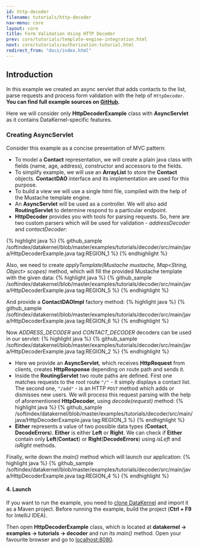```yaml
---
id: http-decoder
filename: tutorials/http-decoder
nav-menu: core
layout: core
title: Form Validation Using HTTP Decoder
prev: core/tutorials/template-engine-integration.html
next: core/tutorials/authorization-tutorial.html
redirect_from: "docs/index.html"
---
```

## Introduction
In this example we created an async servlet that adds contacts to the list, parse requests and process form 
validation with the help of `HttpDecoder`. **You can find full example sources on 
[GitHub](https://github.com/softindex/datakernel/tree/master/examples/tutorials/auth).**

Here we will consider only **HttpDecoderExample** class with **AsyncServlet** as it contains 
DataKernel-specific features.

### Creating AsyncServlet
Consider this example as a concise presentation of MVC pattern:
* To model a **Contact** representation, we will create a plain java class with fields (name, age, address), constructor and accessors to the fields.
* To simplify example, we will use an **ArrayList** to store the **Contact** objects. **ContactDAO** interface and its implementation are used for this purpose.
* To build a view we will use a single html file, compiled with the help of the Mustache template engine.
* An **AsyncServlet** will be used as a controller. We will also add **RoutingServlet** to determine respond to a particular endpoint.
* **HttpDecoder** provides you with tools for parsing requests. So, here are two custom parsers which will be used for
validation - *addressDecoder* and *contactDecoder*:

{% highlight java %}
{% github_sample /softindex/datakernel/blob/master/examples/tutorials/decoder/src/main/java/HttpDecoderExample.java tag:REGION_1 %}
{% endhighlight %}

Also, we need to create *applyTemplate(Mustache mustache, Map<String, Object> scopes)* method, which will fill the provided 
Mustache template with the given data:
{% highlight java %}
{% github_sample /softindex/datakernel/blob/master/examples/tutorials/decoder/src/main/java/HttpDecoderExample.java tag:REGION_5 %}
{% endhighlight %}

And provide a **ContactDAOImpl** factory method:
{% highlight java %}
{% github_sample /softindex/datakernel/blob/master/examples/tutorials/decoder/src/main/java/HttpDecoderExample.java tag:REGION_6 %}
{% endhighlight %}

Now *ADDRESS_DECODER* and *CONTACT_DECODER* decoders can be used in our servlet:
{% highlight java %}
{% github_sample /softindex/datakernel/blob/master/examples/tutorials/decoder/src/main/java/HttpDecoderExample.java tag:REGION_2 %}
{% endhighlight %}

* Here we provide an **AsyncServlet**, which receives **HttpRequest** from clients, creates **HttpResponse** depending on route path and sends it.
* Inside the **RoutingServlet** two route paths are defined. First one matches requests to the root route `"/"` - 
it simply displays a contact list.
The second one, `"/add"` - is an HTTP `POST` method which adds or dismisses new users. We will process this request parsing with the 
help of aforementioned **HttpDecoder**, using *decode(request)* method:
{% highlight java %}
{% github_sample /softindex/datakernel/blob/master/examples/tutorials/decoder/src/main/java/HttpDecoderExample.java tag:REGION_3 %}
{% endhighlight %}
* **Either** represents a value of two possible data types (**Contact**, **DecodeErrors**). **Either** is either **Left** or **Right**.
We can check if **Either** contain only **Left**(**Contact**) or **Right**(**DecodeErrors**) using *isLeft* and *isRight* methods.

Finally, write down the *main()* method which will launch our application:
{% highlight java %}
{% github_sample /softindex/datakernel/blob/master/examples/tutorials/decoder/src/main/java/HttpDecoderExample.java tag:REGION_4 %}
{% endhighlight %}

#### 4. Launch
If you want to run the example, you need to [clone DataKernel](https://github.com/softindex/datakernel.git) and
import it as a Maven project. Before running the example, build the project (**Ctrl + F9** for IntelliJ IDEA).

Then open **HttpDecoderExample** class, which is located at **datakernel -> examples -> tutorials -> decoder**
and run its *main()* method. Open your favourite browser and go to [localhost:8080](http://localhost:8080).